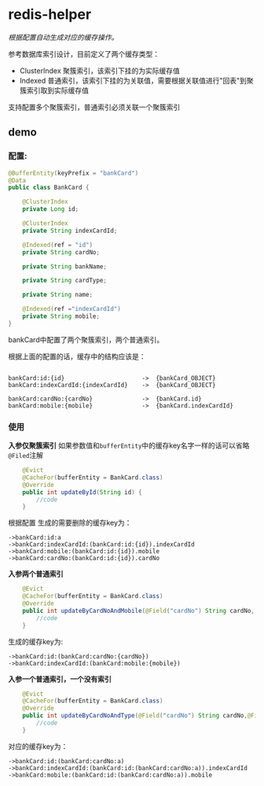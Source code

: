 # redis-helper

*根据配置自动生成对应的缓存操作。*


参考数据库索引设计，目前定义了两个缓存类型：
* ClusterIndex
    聚簇索引，该索引下挂的为实际缓存值
* Indexed
    普通索引，该索引下挂的为关联值，需要根据关联值进行"回表"到聚簇索引取到实际缓存值


支持配置多个聚簇索引，普通索引必须关联一个聚簇索引

## demo

### 配置:

```java
@BufferEntity(keyPrefix = "bankCard")
@Data
public class BankCard {

    @ClusterIndex
    private Long id;

    @ClusterIndex
    private String indexCardId;

    @Indexed(ref = "id")
    private String cardNo;

    private String bankName;

    private String cardType;

    private String name;

    @Indexed(ref ="indexCardId")
    private String mobile;
}
```
bankCard中配置了两个聚簇索引，两个普通索引。

根据上面的配置的话，缓存中的结构应该是：
```

bankCard:id:{id}                      ->  {bankCard_OBJECT}
bankCard:indexCardId:{indexCardId}    ->  {bankCard_OBJECT}

bankCard:cardNo:{cardNo}              ->  {bankCard.id}
bankCard:mobile:{mobile}              ->  {bankCard.indexCardId}

```

### 使用

<b>入参仅聚簇索引</b>
如果参数值和`bufferEntity`中的缓存key名字一样的话可以省略`@Filed`注解
```java
    @Evict
    @CacheFor(bufferEntity = BankCard.class)
    @Override
    public int updateById(String id) {
        //code
    }
```
根据配置 生成的需要删除的缓存key为：
```
->bankCard:id:a
->bankCard:indexCardId:(bankCard:id:{id}).indexCardId
->bankCard:mobile:(bankCard:id:{id}).mobile
->bankCard:cardNo:(bankCard:id:{id}).cardNo
```

<b>入参两个普通索引</b>
```java
    @Evict
    @CacheFor(bufferEntity = BankCard.class)
    @Override
    public int updateByCardNoAndMobile(@Field("cardNo") String cardNo, String mobile){
        //code
    }
```
生成的缓存key为:
```
->bankCard:id:(bankCard:cardNo:{cardNo})
->bankCard:indexCardId:(bankCard:mobile:{mobile})
```
<b>入参一个普通索引，一个没有索引</b>
```java
    @Evict
    @CacheFor(bufferEntity = BankCard.class)
    @Override
    public int updateByCardNoAndType(@Field("cardNo") String cardNo,@Field("cardType") String type){
        //code
    }
```

对应的缓存key为：
```
->bankCard:id:(bankCard:cardNo:a)
->bankCard:indexCardId:(bankCard:id:(bankCard:cardNo:a)).indexCardId
->bankCard:mobile:(bankCard:id:(bankCard:cardNo:a)).mobile
```
